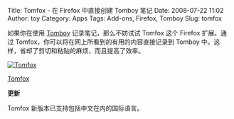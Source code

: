 Title: Tomfox - 在 Firefox 中直接创建 Tomboy 笔记
Date: 2008-07-22 11:02
Author: toy
Category: Apps
Tags: Add-ons, Firefox, Tomboy
Slug: tomfox

如果你在使用 [Tomboy](http://linuxtoy.org/archives/tomboy.html)
记录笔记，那么不妨试试 Tomfox 这个 Firefox 扩展。通过
Tomfox，你可以将在网上所看到的有用的内容直接记录到 Tomboy
中。这样，省却了剪切和粘贴的麻烦，而且提高了效率。

[![Tomfox](http://i.linuxtoy.org/i/2008/07/tomfox-thumb.png)](http://i.linuxtoy.org/i/2008/07/tomfox.png)

[Tomfox](http://harrycoal.co.uk/tomfox/)

**更新**

Tomfox 新版本已支持包括中文在内的国际语言。
